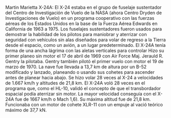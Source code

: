 Martin Marietta X-24A: El X-24 estaba en el grupo de fuselaje sustentador del Centro de Investigación de Vuelo de la NASA (ahora Centro Dryden de Investigaciones de Vuelo) en un programa cooperativo con las fuerzas aéreas de los Estados Unidos en la base de la Fuerza Aérea Edwards en California de 1963 a 1975. Los fuselajes sustentadores fueron usados para demostrar la habilidad de los pilotos para maniobrar y aterrizar con seguridad con vehículos sin alas diseñados para volar de regreso a la Tierra desde el espacio, como un avión, a un lugar predeterminado. El X-24A tenía forma de una ancha lágrima con las aletas verticales para controlar Hizo su primer planeo sin motor el 17 de abril de 1969 con Air Force Maj. Jerauld R. Gentry la pilotaba. Gentry también pilotó el primer vuelo con motor el 19 de marzo de 1970. La nave fue llevada a 13,7 km de altura por un B-52 modificado y lanzado, planeando o usando sus cohetes para ascender antes de planear hacia abajo. Se hizo volar 28 veces al X-24 a velocidades de 1.667 km/h y altitudes de 21,8 km. El X-24A voló 28 veces en el programa que, como el HL-10, validó el concepto de que el transbordador espacial podía aterrizar sin motor. La mayor velocidad conseguía con el X-24A fue de 1667 km/h o Mach 1,6). Su máxima altitud fue de 21,8 km. Funcionaba con un motor de cohete XLR-11 con un empuje al vació teórico máximo de 37,7 kN.
